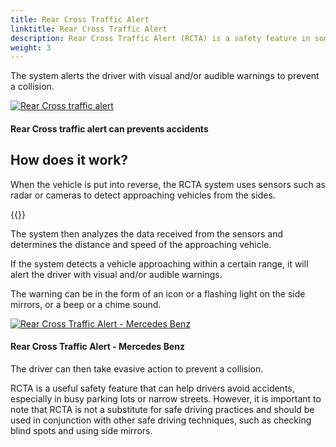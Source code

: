```yaml
---
title: Rear Cross Traffic Alert
linktitle: Rear Cross Traffic Alert
description: Rear Cross Traffic Alert (RCTA) is a safety feature in some modern cars that uses sensors to detect approaching vehicles from the side when backing out of a parking space or driveway.
weight: 3
---
```

<!-- markdownlint-disable MD033 -->

The system alerts the driver with visual and/or audible warnings to prevent a collision.

<figur>
    <a href="https://media.evkx.net/multimedia/technology/driverassistance/rearcrosstrafficalert/illustration.jpg">
        <img src="https://media.evkx.net/multimedia/technology/driverassistance/rearcrosstrafficalert/illustration_st.jpg" alt="Rear Cross traffic alert" title="Rear Cross traffic alert">
    </a>
    <figcaption><h4>Rear Cross traffic alert can prevents accidents</h4></figcaption>
</figur>

## How does it work?

When the vehicle is put into reverse, the RCTA system uses sensors such as radar or cameras to detect approaching vehicles from the sides.

{{<evkxdisplayaddarticle />}}

The system then analyzes the data received from the sensors and determines the distance and speed of the approaching vehicle.

If the system detects a vehicle approaching within a certain range, it will alert the driver with visual and/or audible warnings.

The warning can be in the form of an icon or a flashing light on the side mirrors, or a beep or a chime sound.

<figur>
    <a href="https://media.evkx.net/multimedia/technology/driverassistance/rearcrosstrafficalert/illustration2.jpg">
        <img src="https://media.evkx.net/multimedia/technology/driverassistance/rearcrosstrafficalert/illustration2_st.jpg" alt="Rear Cross Traffic Alert - Mercedes Benz" title="Rear Cross Traffic Alert - Mercedes Benz">
    </a>
    <figcaption><h4>Rear Cross Traffic Alert - Mercedes Benz</h4></figcaption>
</figur>

The driver can then take evasive action to prevent a collision.

RCTA is a useful safety feature that can help drivers avoid accidents, especially in busy parking lots or narrow streets. However, it is important to note that RCTA is not a substitute for safe driving practices and should be used in conjunction with other safe driving techniques, such as checking blind spots and using side mirrors.
